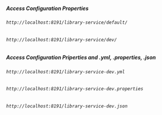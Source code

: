 
##### Access Configuration Properties

###### `http://localhost:8191/library-service/default/`
###### `http://localhost:8191/library-service/dev/`

##### Access Configuration Priperties and .yml, .properties, .json
###### `http://localhost:8191/library-service-dev.yml`
###### `http://localhost:8191/library-service-dev.properties`
###### `http://localhost:8191/library-service-dev.json`